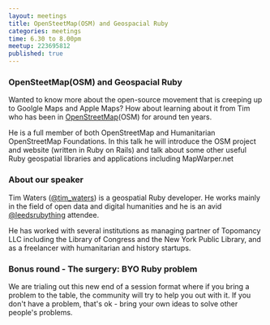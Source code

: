 ```yaml
---
layout: meetings
title: OpenSteetMap(OSM) and Geospacial Ruby
categories: meetings
time: 6.30 to 8.00pm
meetup: 223695812
published: true
---
```


### OpenSteetMap(OSM) and Geospacial Ruby

Wanted to know more about the open-source movement that is creeping up to Goolgle Maps and Apple Maps? How about learning about it from Tim who has been in [OpenStreetMap](http://www.openstreetmap.org/)(OSM) for around ten years. 

He is a full member of both OpenStreetMap and Humanitarian OpenStreetMap Foundations. In this talk he will introduce the OSM project and website (written in Ruby on Rails) and talk about some other useful Ruby geospatial libraries and applications including MapWarper.net

### About our speaker

Tim Waters ([@tim_waters](https://twitter.com/tim_waters)) is a geospatial Ruby developer. He works mainly in the field of open data and digital humanities and he is an avid [@leedsrubything](https://twitter.com/leedsrubything) attendee.

He has worked with several institutions as managing partner of Topomancy LLC including the Library of Congress and the New York Public Library, and as a freelancer with humanitarian and history startups.

### Bonus round - The surgery: BYO Ruby problem

We are trialing out this new end of a session format where if you bring a problem to the table, the community will try to help you out with it. If you don't have a problem, that's ok - bring your own ideas to solve other people's problems.